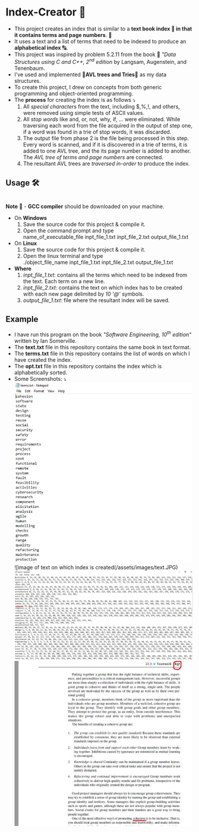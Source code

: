# Index-Creator :orange_book:

+ This project creates an index that is similar to a **text book index :bookmark_tabs: in that it contains terms and page numbers**. :open_book: 
+ It uses a text and a list of terms that need to be indexed to produce an **alphabetical index** :capital_abcd:. 
+ This project was inspired by problem 5.2.11 from the book :blue_book: *"Data Structures using C and C++, 2<sup>nd</sup> edition* by Langsam, Augenstein, and Tenenbaum. 
+ I've used and implemented :palm_tree:**AVL trees and Tries**:deciduous_tree: as my data structures.
+ To create this project, I drew on concepts from both generic programming and object-oriented programming. 
+ The **process** for creating the index is as follows :arrow_heading_down:
    1. All *special characters* from the text, including $,%,!, and others, were removed using simple tests of ASCII values.
    2. All *stop words* like and, or, not, why, if, … were eliminated. While traversing each word from the file acquired in the output of step one, if a word was found in a trie of stop words, it was discarded.
    3. The output file from phase 2 is the file being processed in this step. Every word is scanned, and if it is discovered in a trie of terms, it is added to one AVL tree, and the its page number is added to another. The *AVL tree of terms and page numbers* are connected.
    4. The resultant AVL trees are *traversed in-order* to produce the index.  

## Usage :hammer_and_wrench:
<br> **Note** :triangular_flag_on_post: - **GCC compiler** should be downloaded on your machine. <br> 
+ On **Windows** 
    1. Save the source code for this project & compile it. 
    2. Open the command prompt and type <br>
        name_of_executable_file inpt_file_1.txt inpt_file_2.txt output_file_1.txt
+ On **Linux**
    1. Save the source code for this project & compile it. 
    2. Open the linux terminal and type <br>
        ./object_file_name inpt_file_1.txt inpt_file_2.txt output_file_1.txt 
+ **Where** 
    1. *inpt_file_1.txt*: contains all the terms which need to be indexed from the text. Each term on a new line. 
    2. *inpt_file_2.txt*: contains the text on which index has to be created with each new page delimited by *10 '@'* symbols.  
    3. *output_file_1.txt*: file where the resultant index will be saved. 
## Example
+ I have run this program on the book *"Software Engineering, 10<sup>th</sup> edition"* written by Ian Somerville. 
+ The **text.txt** file in this repository contains the same book in text format. 
+ The **terms.txt** file in this repository contains the list of words on which I have created the index. 
+ The **opt.txt** file in this repository contains the index which is alphabetically sorted. 
+ Some Screenshots: :arrow_heading_down:
    ![image of terms to be indexed](/assets/images/terms.JPG)
    ![image of text on which index is created(/assets/images/text.JPG)
    ![image of output index](/assets/images/output.JPG)
    ![image of book section for verification](/assets/images/somerVBook.JPG)
